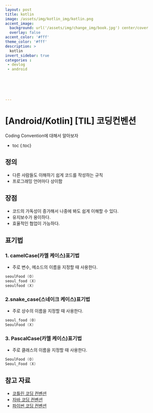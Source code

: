 ```yaml
---
layout: post
title: kotlin
image: /assets/img/kotlin_img/kotlin.png
accent_image: 
  background: url('/assets/img/change_img/book.jpg') center/cover
  overlay: false
accent_color: '#fff'
theme_color: '#fff'
description: >
  kotlin
invert_sidebar: true
categories :
 - devlog	
 - android






---
```


# [Android/Kotlin] [TIL] 코딩컨벤션

Coding Convention에 대해서 알아보자



* toc
{:toc}
## 정의

- 다른 사람들도 이해하기 쉽게 코드를 작성하는 규칙
- 프로그래밍 언어마다 상이함



## 장점

- 코드의 가독성이 증가해서 나중에 봐도 쉽게 이해할 수 있다.
- 유지보수가 용이하다.
- 효율적인 협업이 가능하다.



## 표기법

### 1. camelCase(카멜 케이스)표기법

- 주로 변수, 메소드의 이름을 지정할 때 사용한다.

```kotlin
seoulFood (O)
seoul_food (X)
seoulfood (X)
```

### 2.snake_case(스네이크 케이스)표기법

- 주로 상수의 이름을 지정할 때 사용한다.

```kotlin
seoul_food (O)
SeoulFood (X)
```

### 3. PascalCase(카멜 케이스)표기법

- 주로 클래스의 이름을 지정할 때 사용한다.

```kotlin
SeoulFood (O)
Seoul_Food (X)
```

## 참고 자료

- [코틀린 코딩 컨벤션](https://developer.android.com/kotlin/style-guide?hl=ko)
- [자바 코딩 컨벤션](https://www.oracle.com/technetwork/java/codeconventions-150003.pdf)
- [파이썬 코딩 컨벤션](https://peps.python.org/pep-0008/)

